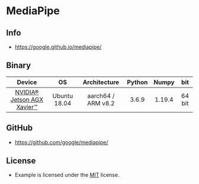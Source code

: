 # MediaPipe

## Info
* https://google.github.io/mediapipe/

## Binary

| Device | OS | Architecture | Python | Numpy | bit |
|:------------------:|:------------------:|:--:|:--:|:--:|:--:|
| [NVIDIA® Jetson AGX Xavier™](https://developer.nvidia.com/embedded/jetson-agx-xavier-developer-kit) |Ubuntu 18.04 | aarch64 / ARM v8.2 | 3.6.9 | 1.19.4 | 64 bit |

## GitHub
* https://github.com/google/mediapipe/

## License
* Example is licensed under the [MIT](./LICENSE) license.